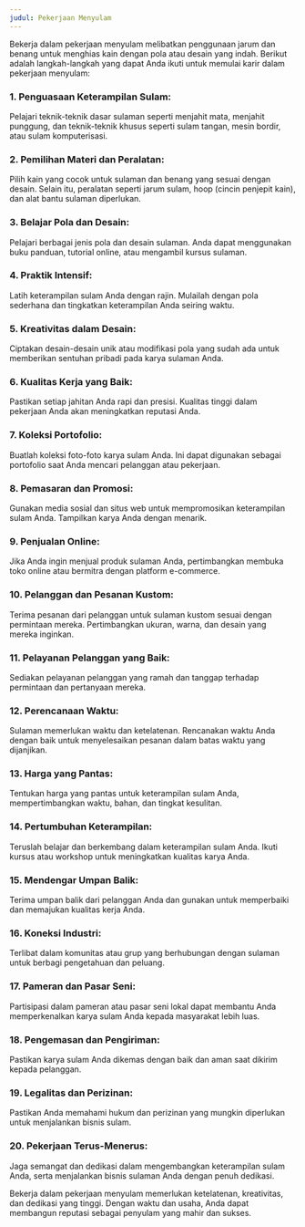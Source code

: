 ```yaml
---
judul: Pekerjaan Menyulam
---
```


Bekerja dalam pekerjaan menyulam melibatkan penggunaan jarum dan benang untuk menghias kain dengan pola atau desain yang indah. Berikut adalah langkah-langkah yang dapat Anda ikuti untuk memulai karir dalam pekerjaan menyulam:

### 1. **Penguasaan Keterampilan Sulam:**

Pelajari teknik-teknik dasar sulaman seperti menjahit mata, menjahit punggung, dan teknik-teknik khusus seperti sulam tangan, mesin bordir, atau sulam komputerisasi.

### 2. **Pemilihan Materi dan Peralatan:**

Pilih kain yang cocok untuk sulaman dan benang yang sesuai dengan desain. Selain itu, peralatan seperti jarum sulam, hoop (cincin penjepit kain), dan alat bantu sulaman diperlukan.

### 3. **Belajar Pola dan Desain:**

Pelajari berbagai jenis pola dan desain sulaman. Anda dapat menggunakan buku panduan, tutorial online, atau mengambil kursus sulaman.

### 4. **Praktik Intensif:**

Latih keterampilan sulam Anda dengan rajin. Mulailah dengan pola sederhana dan tingkatkan keterampilan Anda seiring waktu.

### 5. **Kreativitas dalam Desain:**

Ciptakan desain-desain unik atau modifikasi pola yang sudah ada untuk memberikan sentuhan pribadi pada karya sulaman Anda.

### 6. **Kualitas Kerja yang Baik:**

Pastikan setiap jahitan Anda rapi dan presisi. Kualitas tinggi dalam pekerjaan Anda akan meningkatkan reputasi Anda.

### 7. **Koleksi Portofolio:**

Buatlah koleksi foto-foto karya sulam Anda. Ini dapat digunakan sebagai portofolio saat Anda mencari pelanggan atau pekerjaan.

### 8. **Pemasaran dan Promosi:**

Gunakan media sosial dan situs web untuk mempromosikan keterampilan sulam Anda. Tampilkan karya Anda dengan menarik.

### 9. **Penjualan Online:**

Jika Anda ingin menjual produk sulaman Anda, pertimbangkan membuka toko online atau bermitra dengan platform e-commerce.

### 10. **Pelanggan dan Pesanan Kustom:**

Terima pesanan dari pelanggan untuk sulaman kustom sesuai dengan permintaan mereka. Pertimbangkan ukuran, warna, dan desain yang mereka inginkan.

### 11. **Pelayanan Pelanggan yang Baik:**

Sediakan pelayanan pelanggan yang ramah dan tanggap terhadap permintaan dan pertanyaan mereka.

### 12. **Perencanaan Waktu:**

Sulaman memerlukan waktu dan ketelatenan. Rencanakan waktu Anda dengan baik untuk menyelesaikan pesanan dalam batas waktu yang dijanjikan.

### 13. **Harga yang Pantas:**

Tentukan harga yang pantas untuk keterampilan sulam Anda, mempertimbangkan waktu, bahan, dan tingkat kesulitan.

### 14. **Pertumbuhan Keterampilan:**

Teruslah belajar dan berkembang dalam keterampilan sulam Anda. Ikuti kursus atau workshop untuk meningkatkan kualitas karya Anda.

### 15. **Mendengar Umpan Balik:**

Terima umpan balik dari pelanggan Anda dan gunakan untuk memperbaiki dan memajukan kualitas kerja Anda.

### 16. **Koneksi Industri:**

Terlibat dalam komunitas atau grup yang berhubungan dengan sulaman untuk berbagi pengetahuan dan peluang.

### 17. **Pameran dan Pasar Seni:**

Partisipasi dalam pameran atau pasar seni lokal dapat membantu Anda memperkenalkan karya sulam Anda kepada masyarakat lebih luas.

### 18. **Pengemasan dan Pengiriman:**

Pastikan karya sulam Anda dikemas dengan baik dan aman saat dikirim kepada pelanggan.

### 19. **Legalitas dan Perizinan:**

Pastikan Anda memahami hukum dan perizinan yang mungkin diperlukan untuk menjalankan bisnis sulam.

### 20. **Pekerjaan Terus-Menerus:**

Jaga semangat dan dedikasi dalam mengembangkan keterampilan sulam Anda, serta menjalankan bisnis sulaman Anda dengan penuh dedikasi.

Bekerja dalam pekerjaan menyulam memerlukan ketelatenan, kreativitas, dan dedikasi yang tinggi. Dengan waktu dan usaha, Anda dapat membangun reputasi sebagai penyulam yang mahir dan sukses.
